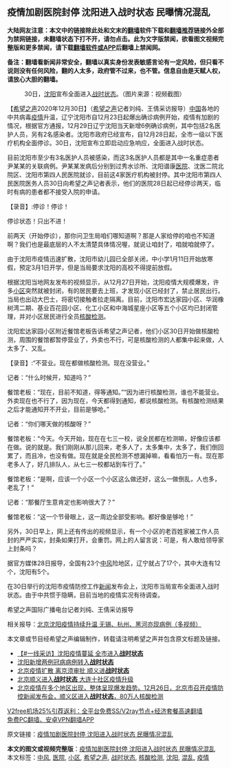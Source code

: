 <h2>疫情加剧医院封停 沈阳进入战时状态 民曝情况混乱</h2> <p class="notice"><b>大陆网友注意：本文中的链接除此处和文末的<a href="https://github.com/bannedbook/fanqiang" >翻墙</a>软件下载和<a href="https://github.com/killgcd/justmysocks/blob/master/README.md">翻墙推荐</a>链接外全部为禁网链接，未翻墙状态下打不开，请勿点击。此为文字版禁闻，欲看图文视频完整版和更多禁闻，请下载<a href="https://github.com/bannedbook/fanqiang">翻墙软件或APP</a>后翻墙上禁闻网。</p><p>备注：翻墙看新闻非常安全，翻墙以真实身份发表敏感言论有一定风险，但只看不说则没有任何风险，翻的人太多，政府管不过来，也不管。信息自由是天赋人权，请放心大胆的翻墙。</b></p>  <div class="entry"> <figure> <p><figcaption>30日，<a href="https://www.bannedbook.org/bnews/tag/%e6%b2%88%e9%98%b3/" class="st_tag internal_tag" rel="tag" title="标签 沈阳 下的日志">沈阳</a>宣布全面进入<a href="https://www.bannedbook.org/bnews/tag/%E6%88%98%E6%97%B6%E7%8A%B6%E6%80%81/" class="st_tag internal_tag" rel="tag" title="标签 战时状态 下的日志">战时状态</a>。（图片来源：视频截图）</figcaption></figure> <p>【<span class='wp_keywordlink_affiliate'><a href="https://www.soundofhope.org" title="希望之声" target="_blank">希望之声</a></span>2020年12月30日】（<a href="https://www.bannedbook.org/bnews/tag/%e5%b8%8c%e6%9c%9b%e4%b9%8b%e5%a3%b0/" class="st_tag internal_tag" rel="tag" title="标签 希望之声 下的日志">希望之声</a>记者刘纯、王倩采访报导）<span class='wp_keywordlink_affiliate'><a href="https://www.bannedbook.org/" title="中国" target="_blank">中国</a></span>各地的中共病毒<a href="https://www.bannedbook.org/bnews/tag/%E7%96%AB%E6%83%85/" class="st_tag internal_tag" rel="tag" title="标签 疫情 下的日志">疫情</a>升温，辽宁沈阳市自12月23日起爆出确诊病例开始，疫情有加剧的情况，根据官方通报，12月29日辽宁沈阳当天新增6例确诊病例，其中包括2名医护人员，另有2名感染者。沈阳市政府已经宣布，自12月28日起，全市一级以下医疗机构全面停诊。30日，沈阳宣布立即启动应急响应，全面进入战时状态。</p> <p>目前沈阳市至少有3名医护人员被感染，而这3名医护人员都是其中一名重症患者尹某某的关联病例。尹某某发病后分别到过秀水诊所、沈阳谱康<a href="https://www.bannedbook.org/bnews/tag/%E5%8C%BB%E9%99%A2/" class="st_tag internal_tag" rel="tag" title="标签 医院 下的日志">医院</a>、沈医二院北院区、沈阳市第四人民医院就诊，目前这4家医疗机构被封停。其中沈阳市第四人民医院医务人员30日向希望之声记者表示，他们的医院28日起已经停诊两天，临时有病的患者都不接受入院的申请。</p> <p>【录音】:停诊！停诊！</p> <p>停诊状态！只出不进！</p> <p>前两天（开始停诊），那你问卫生局咱们哪知道啊？那是人家给停的咱也不知道啊？我们也是最底层的人不太清楚具体情况喔，就说让咱封了，咱就咱就停了。</p>  <p>由于沈阳市疫情迅速扩散，沈阳市幼儿园已全部关闭，中小学1月11日开始放寒假，预定3月1日开学，但是当局要求沈阳的高校不得提前放假。</p> <p>根据沈阳当地网友发布的视频显示，从12月27日开始，沈阳疫情大规模爆发，许多<a href="https://www.bannedbook.org/bnews/tag/%E5%B0%8F%E5%8C%BA/" class="st_tag internal_tag" rel="tag" title="标签 小区 下的日志">小区</a>突然就被封闭，有的居民要去上班，才发现小区已经封了，禁止居民出行。当局也出动大巴士，将密切接触者拉走隔离。目前，沈阳市宏达家园小区、华润橡树湾二期、基业百花园小区、化工小区和中海城星座小区等五个小区均已封闭管理，并对小区居民进行全员<a href="https://www.bannedbook.org/bnews/tag/%E6%A0%B8%E9%85%B8%E6%A3%80%E6%B5%8B/" class="st_tag internal_tag" rel="tag" title="标签 核酸检测 下的日志">核酸检测</a>。</p> <p>沈阳宏达家园小区附近餐馆老板告诉希望之声记者，他们小区30日开始做核酸检测，周围的餐馆都暂停营业了，外卖也不行，可是核酸检测的人都集中起来做，人太多了、又乱。</p> <p>【录音】:“不营业。现在都做核酸检测。现在没营业。”</p> <p>记者：“什么时候开，知道吗？”</p>  <p>餐馆老板：“现在，目前不知道，得等通知。”“因为进行核酸检测，谁也不能营业。外卖现在也不行了，因为现在，今天都得到通知，都说核酸检测。有核酸检测结果之后才能通知开不开业，目前是够呛。”</p> <p>记者：“你们哪天做的核酸呀？”</p> <p>餐馆老板：“今天。今天开始，现在在七三一校，说全民都在检测嘛，好像应该都在做。说的就是。我们刚刚从那儿回来，老多人了，太多集中，太多了，我们倒回累了，而且冷，也没有做。现在就是全民检测不想漏掉嘛，看看怕万一有。现在那老多人了，好几排队人，从七三一校都站到车行了。”</p> <p>餐馆老板：“是啊，应该一个小区一个小区这么做还好，这么一做倒乱，人也多，老乱了！”</p> <p>记者：“那餐厅生意肯定也影响很大了？”</p>  <p>餐馆老板：“这一个节骨眼上，这一周边全部受影响。都好像是够呛！”</p> <p>另外，30日早上，网上还有传出的视频显示，有一个小区的老百姓家被工作人员封的严严实实，封条如果打开，会重罚。网上的人留言说：可是，有人敢给领导家上封条吗？</p> <p>据官方媒体28日报导，全国有23个<a href="https://www.bannedbook.org/bnews/tag/%E4%B8%AD%E9%A3%8E/" class="st_tag internal_tag" rel="tag" title="标签 中风 下的日志">中风</a>险地区，辽宁就占了17个，其中大连有12个，沈阳有5个。</p> <p>在30日举行的沈阳市疫情防控工作<span class='wp_keywordlink_affiliate'><a href="https://www.bannedbook.org/" title="新闻">新闻</a></span>发布会上，沈阳市当局宣布全面进入战时状态。由于中共惯于隐瞒，目前当地的疫情实况有待调查。</p> <p>希望之声国际广播电台记者刘纯、王倩采访报导</p>  <p>相关报导：<a href="https://www.soundofhope.org/post/458389">北京沈阳疫情持续升温 无锡、杭州、黑河亦现病例（多视频）</a></p> <p>本文章或节目经希望之声编辑制作，转载请注明希望之声并包含原文标题及链接。</p> <ul class='op-related-articles' title='相关阅读'> <li><a href='https://www.bannedbook.org/bnews/bannedvideo/20201230/1458050.html' target='_blank'>【#一线采访】沈阳疫情蔓延 全市进入<b>战时状态</b></a></li> <li><a href='https://www.bannedbook.org/bnews/baitai/20201230/1457888.html' target='_blank'>沈阳新增两例冠病病例转入<b>战时状态</b></a></li> <li><a href='https://www.bannedbook.org/bnews/bannedvideo/20201228/1456429.html' target='_blank'>北京疫情扩散 离京须审批 顺义进<b>战时状态</b></a></li> <li><a href='https://www.bannedbook.org/bnews/cbnews/20201228/1456383.html' target='_blank'>北京顺义进入<b>战时状态</b> 大连十社区疫情升级</a></li> <li><a href='https://www.bannedbook.org/bnews/bannedvideo/20201227/1455959.html' target='_blank'>北京疫情在多个地区出现，整体呈现爆发趋势。12月26日，北京市召开疫情防控新闻发布会，顺义区进入<b>战时状态</b>，80万人核酸检测</a></li> </ul> <p class="texttj"> <a href="https://github.com/bannedbook/fanqiang/wiki/V2ray%E6%9C%BA%E5%9C%BA" target="_blank">V2free机场25%引荐返利：全平台免费SS/V2ray节点+经济套餐高速翻墙</a><br/> <a href="https://github.com/bannedbook/fanqiang/wiki/%E7%A6%81%E9%97%BB%E7%BD%91%E5%AE%89%E5%8D%93%E7%BF%BB%E5%A2%99%E6%96%B0%E9%97%BBAPP" target="_blank">免费PC翻墙、安卓VPN翻墙APP</a></p><p>原文链接：<a class="src_link"  href="https://www.soundofhope.org/post/458755" target="_blank">疫情加剧医院封停 沈阳进入战时状态 民曝情况混乱</a></p><a name='sharetosocial'></a>       <div><b>本文的图文或视频完整版</b>：<a href='https://www.bannedbook.org/bnews/comments/20201230/1458047.html'>疫情加剧医院封停 沈阳进入战时状态 民曝情况混乱</a></div>  </div><!--END ENTRY--> <div class="postfooter"> <div>本文标签：<a href="https://www.bannedbook.org/bnews/tag/%E4%B8%AD%E9%A3%8E/" rel="tag">中风</a>, <a href="https://www.bannedbook.org/bnews/tag/%E5%8C%BB%E9%99%A2/" rel="tag">医院</a>, <a href="https://www.bannedbook.org/bnews/tag/%E5%B0%8F%E5%8C%BA/" rel="tag">小区</a>, <a href="https://www.bannedbook.org/bnews/tag/%e5%b8%8c%e6%9c%9b%e4%b9%8b%e5%a3%b0/" rel="tag">希望之声</a>, <a href="https://www.bannedbook.org/bnews/tag/%E6%88%98%E6%97%B6%E7%8A%B6%E6%80%81/" rel="tag">战时状态</a>, <a href="https://www.bannedbook.org/bnews/tag/%E6%A0%B8%E9%85%B8%E6%A3%80%E6%B5%8B/" rel="tag">核酸检测</a>, <a href="https://www.bannedbook.org/bnews/tag/%e6%b2%88%e9%98%b3/" rel="tag">沈阳</a>, <a href="https://www.bannedbook.org/bnews/tag/%E6%B7%B7%E4%B9%B1/" rel="tag">混乱</a>, <a href="https://www.bannedbook.org/bnews/tag/%E7%96%AB%E6%83%85/" rel="tag">疫情</a></div>  </div><!--END POSTFOOTER--> 